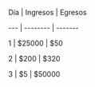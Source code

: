 Día | Ingresos | Egresos

--- | -------- | -------

  1 | $25000 | $50

  2 | $200 | $320

  3 | $5 | $50000
